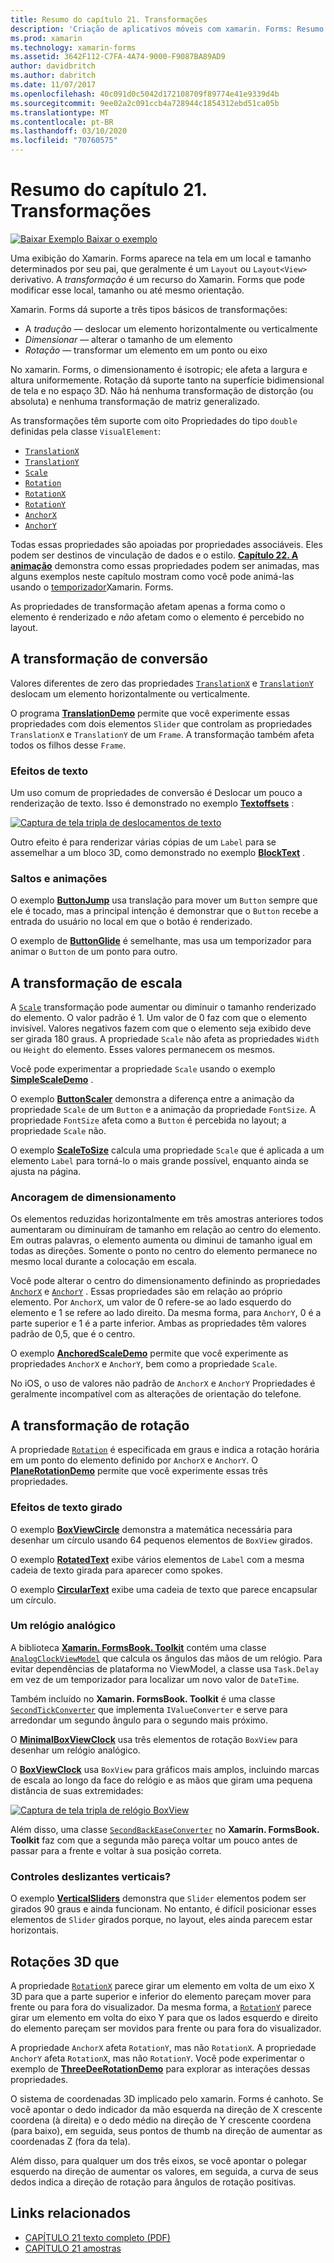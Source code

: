 ```yaml
---
title: Resumo do capítulo 21. Transformações
description: 'Criação de aplicativos móveis com xamarin. Forms: Resumo do capítulo 21. Transformações'
ms.prod: xamarin
ms.technology: xamarin-forms
ms.assetid: 3642F112-C7FA-4A74-9000-F9087BA89AD9
author: davidbritch
ms.author: dabritch
ms.date: 11/07/2017
ms.openlocfilehash: 40c091d0c5042d172108709f89774e41e9339d4b
ms.sourcegitcommit: 9ee02a2c091ccb4a728944c1854312ebd51ca05b
ms.translationtype: MT
ms.contentlocale: pt-BR
ms.lasthandoff: 03/10/2020
ms.locfileid: "70760575"
---
```

# <a name="summary-of-chapter-21-transforms"></a>Resumo do capítulo 21. Transformações

[![Baixar Exemplo](~/media/shared/download.png) Baixar o exemplo](https://github.com/xamarin/xamarin-forms-book-samples/tree/master/Chapter21)

Uma exibição do Xamarin. Forms aparece na tela em um local e tamanho determinados por seu pai, que geralmente é um `Layout` ou `Layout<View>` derivativo. A *transformação* é um recurso do Xamarin. Forms que pode modificar esse local, tamanho ou até mesmo orientação.

Xamarin. Forms dá suporte a três tipos básicos de transformações:

- A *tradução* &mdash; deslocar um elemento horizontalmente ou verticalmente
- *Dimensionar* &mdash; alterar o tamanho de um elemento
- *Rotação* &mdash; transformar um elemento em um ponto ou eixo

No xamarin. Forms, o dimensionamento é isotropic; ele afeta a largura e altura uniformemente. Rotação dá suporte tanto na superfície bidimensional de tela e no espaço 3D. Não há nenhuma transformação de distorção (ou absoluta) e nenhuma transformação de matriz generalizado.

As transformações têm suporte com oito Propriedades do tipo `double` definidas pela classe `VisualElement`:

- [`TranslationX`](xref:Xamarin.Forms.VisualElement.TranslationX)
- [`TranslationY`](xref:Xamarin.Forms.VisualElement.TranslationY)
- [`Scale`](xref:Xamarin.Forms.VisualElement.Scale)
- [`Rotation`](xref:Xamarin.Forms.VisualElement.Rotation)
- [`RotationX`](xref:Xamarin.Forms.VisualElement.RotationX)
- [`RotationY`](xref:Xamarin.Forms.VisualElement.RotationY)
- [`AnchorX`](xref:Xamarin.Forms.VisualElement.AnchorX)
- [`AnchorY`](xref:Xamarin.Forms.VisualElement.AnchorY)

Todas essas propriedades são apoiadas por propriedades associáveis. Eles podem ser destinos de vinculação de dados e o estilo. [**Capítulo 22. A animação**](~/xamarin-forms/creating-mobile-apps-xamarin-forms/summaries/chapter22.md) demonstra como essas propriedades podem ser animadas, mas alguns exemplos neste capítulo mostram como você pode animá-las usando o [temporizador](~/xamarin-forms/platform/device.md#devicestarttimer)Xamarin. Forms.

As propriedades de transformação afetam apenas a forma como o elemento é renderizado e *não* afetam como o elemento é percebido no layout.

## <a name="the-translation-transform"></a>A transformação de conversão

Valores diferentes de zero das propriedades [`TranslationX`](xref:Xamarin.Forms.VisualElement.TranslationX) e [`TranslationY`](xref:Xamarin.Forms.VisualElement.TranslationY) deslocam um elemento horizontalmente ou verticalmente.

O programa [**TranslationDemo**](https://github.com/xamarin/xamarin-forms-book-samples/tree/master/Chapter21/TranslationDemo) permite que você experimente essas propriedades com dois elementos `Slider` que controlam as propriedades `TranslationX` e `TranslationY` de um `Frame`. A transformação também afeta todos os filhos desse `Frame`.

### <a name="text-effects"></a>Efeitos de texto

Um uso comum de propriedades de conversão é Deslocar um pouco a renderização de texto. Isso é demonstrado no exemplo [**Textoffsets**](https://github.com/xamarin/xamarin-forms-book-samples/tree/master/Chapter21/TextOffsets) :

[![Captura de tela tripla de deslocamentos de texto](images/ch21fg03-small.png "Deslocamentos de texto")](images/ch21fg03-large.png#lightbox "Deslocamentos de texto")

Outro efeito é para renderizar várias cópias de um `Label` para se assemelhar a um bloco 3D, como demonstrado no exemplo [**BlockText**](https://github.com/xamarin/xamarin-forms-book-samples/tree/master/Chapter21/BlockText) .

### <a name="jumps-and-animations"></a>Saltos e animações

O exemplo [**ButtonJump**](https://github.com/xamarin/xamarin-forms-book-samples/tree/master/Chapter21/ButtonJump) usa translação para mover um `Button` sempre que ele é tocado, mas a principal intenção é demonstrar que o `Button` recebe a entrada do usuário no local em que o botão é renderizado.

O exemplo de [**ButtonGlide**](https://github.com/xamarin/xamarin-forms-book-samples/tree/master/Chapter21/ButtonGlide) é semelhante, mas usa um temporizador para animar o `Button` de um ponto para outro.

## <a name="the-scale-transform"></a>A transformação de escala

A [`Scale`](xref:Xamarin.Forms.VisualElement.Scale) transformação pode aumentar ou diminuir o tamanho renderizado do elemento. O valor padrão é 1. Um valor de 0 faz com que o elemento invisível. Valores negativos fazem com que o elemento seja exibido deve ser girada 180 graus. A propriedade `Scale` não afeta as propriedades `Width` ou `Height` do elemento. Esses valores permanecem os mesmos.

Você pode experimentar a propriedade `Scale` usando o exemplo [**SimpleScaleDemo**](https://github.com/xamarin/xamarin-forms-book-samples/tree/master/Chapter21/SimpleScaleDemo) .

O exemplo [**ButtonScaler**](https://github.com/xamarin/xamarin-forms-book-samples/tree/master/Chapter21/ButtonScaler) demonstra a diferença entre a animação da propriedade `Scale` de um `Button` e a animação da propriedade `FontSize`. A propriedade `FontSize` afeta como a `Button` é percebida no layout; a propriedade `Scale` não.

O exemplo [**ScaleToSize**](https://github.com/xamarin/xamarin-forms-book-samples/tree/master/Chapter21/ScaleToSize) calcula uma propriedade `Scale` que é aplicada a um elemento `Label` para torná-lo o mais grande possível, enquanto ainda se ajusta na página.

### <a name="anchoring-the-scale"></a>Ancoragem de dimensionamento

Os elementos reduzidas horizontalmente em três amostras anteriores todos aumentaram ou diminuíram de tamanho em relação ao centro do elemento. Em outras palavras, o elemento aumenta ou diminui de tamanho igual em todas as direções. Somente o ponto no centro do elemento permanece no mesmo local durante a colocação em escala.

Você pode alterar o centro do dimensionamento definindo as propriedades [`AnchorX`](xref:Xamarin.Forms.VisualElement.AnchorX) e [`AnchorY`](xref:Xamarin.Forms.VisualElement.AnchorY) . Essas propriedades são em relação ao próprio elemento. Por `AnchorX`, um valor de 0 refere-se ao lado esquerdo do elemento e 1 se refere ao lado direito. Da mesma forma, para `AnchorY`, 0 é a parte superior e 1 é a parte inferior. Ambas as propriedades têm valores padrão de 0,5, que é o centro.

O exemplo [**AnchoredScaleDemo**](https://github.com/xamarin/xamarin-forms-book-samples/tree/master/Chapter21/AnchoredScaleDemo) permite que você experimente as propriedades `AnchorX` e `AnchorY`, bem como a propriedade `Scale`.

No iOS, o uso de valores não padrão de `AnchorX` e `AnchorY` Propriedades é geralmente incompatível com as alterações de orientação do telefone.

## <a name="the-rotation-transform"></a>A transformação de rotação

A propriedade [`Rotation`](xref:Xamarin.Forms.VisualElement.Rotation) é especificada em graus e indica a rotação horária em um ponto do elemento definido por `AnchorX` e `AnchorY`. O [**PlaneRotationDemo**](https://github.com/xamarin/xamarin-forms-book-samples/tree/master/Chapter21/PlaneRotationDemo) permite que você experimente essas três propriedades.

### <a name="rotated-text-effects"></a>Efeitos de texto girado

O exemplo [**BoxViewCircle**](https://github.com/xamarin/xamarin-forms-book-samples/tree/master/Chapter21/BoxViewCircle) demonstra a matemática necessária para desenhar um círculo usando 64 pequenos elementos de `BoxView` girados.

O exemplo [**RotatedText**](https://github.com/xamarin/xamarin-forms-book-samples/tree/master/Chapter21/RotatedText) exibe vários elementos de `Label` com a mesma cadeia de texto girada para aparecer como spokes.

O exemplo [**CircularText**](https://github.com/xamarin/xamarin-forms-book-samples/tree/master/Chapter21/CircularText) exibe uma cadeia de texto que parece encapsular um círculo.

### <a name="an-analog-clock"></a>Um relógio analógico

A biblioteca [**Xamarin. FormsBook. Toolkit**](https://github.com/xamarin/xamarin-forms-book-samples/tree/master/Libraries/Xamarin.FormsBook.Toolkit) contém uma classe [`AnalogClockViewModel`](https://github.com/xamarin/xamarin-forms-book-samples/blob/master/Libraries/Xamarin.FormsBook.Toolkit/Xamarin.FormsBook.Toolkit/AnalogClockViewModel.cs) que calcula os ângulos das mãos de um relógio. Para evitar dependências de plataforma no ViewModel, a classe usa `Task.Delay` em vez de um temporizador para localizar um novo valor de `DateTime`.

Também incluído no **Xamarin. FormsBook. Toolkit** é uma classe [`SecondTickConverter`](https://github.com/xamarin/xamarin-forms-book-samples/blob/master/Libraries/Xamarin.FormsBook.Toolkit/Xamarin.FormsBook.Toolkit/SecondTickConverter.cs) que implementa `IValueConverter` e serve para arredondar um segundo ângulo para o segundo mais próximo.

O [**MinimalBoxViewClock**](https://github.com/xamarin/xamarin-forms-book-samples/tree/master/Chapter21/MinimalBoxViewClock) usa três elementos de rotação `BoxView` para desenhar um relógio analógico.

O [**BoxViewClock**](https://github.com/xamarin/xamarin-forms-book-samples/tree/master/Chapter21/BoxViewClock) usa `BoxView` para gráficos mais amplos, incluindo marcas de escala ao longo da face do relógio e as mãos que giram uma pequena distância de suas extremidades:

[![Captura de tela tripla de relógio BoxView](images/ch21fg17-small.png "Face do relógio analógico")](images/ch21fg17-large.png#lightbox "Face do relógio analógico")

Além disso, uma classe [`SecondBackEaseConverter`](https://github.com/xamarin/xamarin-forms-book-samples/blob/master/Libraries/Xamarin.FormsBook.Toolkit/Xamarin.FormsBook.Toolkit/SecondBackEaseConverter.cs) no **Xamarin. FormsBook. Toolkit** faz com que a segunda mão pareça voltar um pouco antes de passar para a frente e voltar à sua posição correta.

### <a name="vertical-sliders"></a>Controles deslizantes verticais?

O exemplo [**VerticalSliders**](https://github.com/xamarin/xamarin-forms-book-samples/tree/master/Chapter21/VerticalSliders) demonstra que `Slider` elementos podem ser girados 90 graus e ainda funcionam. No entanto, é difícil posicionar esses elementos de `Slider` girados porque, no layout, eles ainda parecem estar horizontais.

## <a name="3d-ish-rotations"></a>Rotações 3D que

A propriedade [`RotationX`](xref:Xamarin.Forms.VisualElement.RotationX) parece girar um elemento em volta de um eixo X 3D para que a parte superior e inferior do elemento pareçam mover para frente ou para fora do visualizador. Da mesma forma, a [`RotationY`](xref:Xamarin.Forms.VisualElement.RotationY) parece girar um elemento em volta do eixo Y para que os lados esquerdo e direito do elemento pareçam ser movidos para frente ou para fora do visualizador.

A propriedade `AnchorX` afeta `RotationY`, mas não `RotationX`. A propriedade `AnchorY` afeta `RotationX`, mas não `RotationY`. Você pode experimentar o exemplo de [**ThreeDeeRotationDemo**](https://github.com/xamarin/xamarin-forms-book-samples/tree/master/Chapter21/ThreeDeeRotationDemo) para explorar as interações dessas propriedades.

O sistema de coordenadas 3D implicado pelo xamarin. Forms é canhoto. Se você apontar o dedo indicador da mão esquerda na direção de X crescente coordena (à direita) e o dedo médio na direção de Y crescente coordena (para baixo), em seguida, seus pontos de thumb na direção de aumentar as coordenadas Z (fora da tela).

Além disso, para qualquer um dos três eixos, se você apontar o polegar esquerdo na direção de aumentar os valores, em seguida, a curva de seus dedos indica a direção de rotação para ângulos de rotação positivas.

## <a name="related-links"></a>Links relacionados

- [CAPÍTULO 21 texto completo (PDF)](https://download.xamarin.com/developer/xamarin-forms-book/XamarinFormsBook-Ch21-Apr2016.pdf)
- [CAPÍTULO 21 amostras](https://github.com/xamarin/xamarin-forms-book-samples/tree/master/Chapter21)
